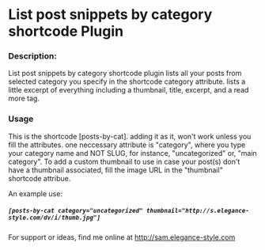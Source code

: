 # List post snippets by category shortcode Plugin
<h3>Description:</h3>

List post snippets by category shortcode plugin lists all your posts from selected category you specify in the shortcode category attribute. lists a little excerpt of everything including a thumbnail, title, excerpt, and a read more tag.

<h3>Usage</h3>

This is the shortcode [posts-by-cat]. adding it as it, won't work unless you fill the attributes. one neccessary attribute is "category", where you type your category name and NOT SLUG, for instance, "uncategorized" or, "main category".
To add a custom thumbnail to use in case your post(s) don't have a thumbnail associated, fill the image URL in the "thumbnail" shortcode attribue.

An example use:

<h5><code>[posts-by-cat category="uncategorized" thumbnail="http://s.elegance-style.com/dv/i/thumb.jpg"]</code></h5>

For support or ideas, find me online at http://sam.elegance-style.com
